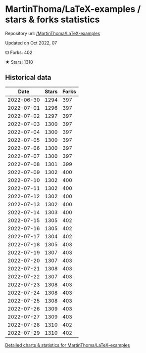 # MartinThoma/LaTeX-examples / stars & forks statistics

Repository url: [/MartinThoma/LaTeX-examples](https://github.com/MartinThoma/LaTeX-examples)

Updated on Oct 2022, 07

☋ Forks: 402

★ Stars: 1310

## Historical data
| Date | Stars | Forks |
|------|-------|-------|
| 2022-06-30 | 1294 | 397 | 
| 2022-07-01 | 1296 | 397 | 
| 2022-07-02 | 1297 | 397 | 
| 2022-07-03 | 1300 | 397 | 
| 2022-07-04 | 1300 | 397 | 
| 2022-07-05 | 1300 | 397 | 
| 2022-07-06 | 1300 | 397 | 
| 2022-07-07 | 1300 | 397 | 
| 2022-07-08 | 1301 | 399 | 
| 2022-07-09 | 1302 | 400 | 
| 2022-07-10 | 1302 | 400 | 
| 2022-07-11 | 1302 | 400 | 
| 2022-07-12 | 1302 | 400 | 
| 2022-07-13 | 1302 | 400 | 
| 2022-07-14 | 1303 | 400 | 
| 2022-07-15 | 1305 | 402 | 
| 2022-07-16 | 1305 | 402 | 
| 2022-07-17 | 1304 | 402 | 
| 2022-07-18 | 1305 | 403 | 
| 2022-07-19 | 1307 | 403 | 
| 2022-07-20 | 1307 | 403 | 
| 2022-07-21 | 1308 | 403 | 
| 2022-07-22 | 1307 | 403 | 
| 2022-07-23 | 1308 | 403 | 
| 2022-07-24 | 1308 | 403 | 
| 2022-07-25 | 1308 | 403 | 
| 2022-07-26 | 1309 | 403 | 
| 2022-07-27 | 1309 | 403 | 
| 2022-07-28 | 1310 | 402 | 
| 2022-07-29 | 1310 | 402 | 


[Detailed charts & statistics for MartinThoma/LaTeX-examples](https://reviewgithub.com/rep/MartinThoma/LaTeX-examples)
